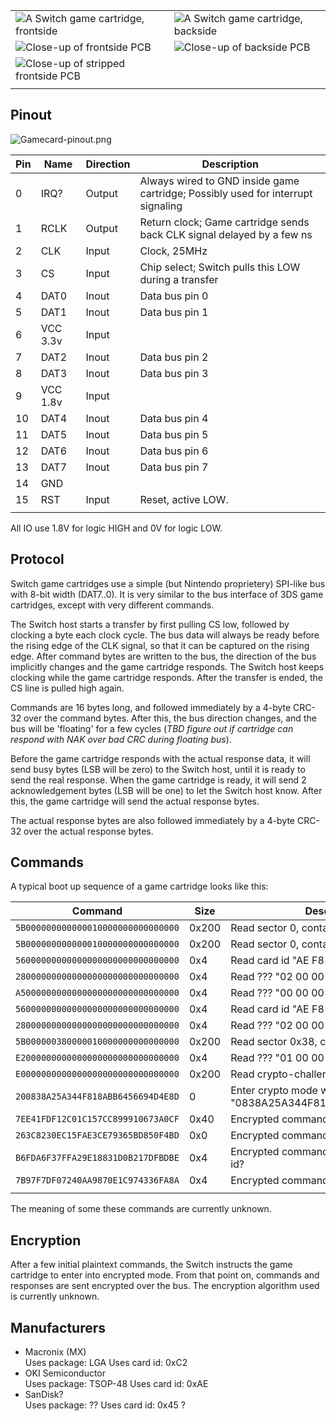 |                                                                                                     |                                                                                         |
| --------------------------------------------------------------------------------------------------- | --------------------------------------------------------------------------------------- |
| ![A Switch game cartridge, frontside](ZeldaFront.jpg "A Switch game cartridge, frontside")          | ![A Switch game cartridge, backside](ZeldaBack.jpg "A Switch game cartridge, backside") |
| ![Close-up of frontside PCB](CartridgeFront.jpeg "Close-up of frontside PCB")                       | ![Close-up of backside PCB](CartridgeBack.jpeg "Close-up of backside PCB")              |
| ![Close-up of stripped frontside PCB](CartridgeFrontBare.jpeg "Close-up of stripped frontside PCB") |                                                                                         |
|                                                                                                     |                                                                                         |

## Pinout

![Gamecard-pinout.png](Gamecard-pinout.png
"Gamecard-pinout.png")

| Pin | Name     | Direction | Description                                                                      |
| --- | -------- | --------- | -------------------------------------------------------------------------------- |
| 0   | IRQ?     | Output    | Always wired to GND inside game cartridge; Possibly used for interrupt signaling |
| 1   | RCLK     | Output    | Return clock; Game cartridge sends back CLK signal delayed by a few ns           |
| 2   | CLK      | Input     | Clock, 25MHz                                                                     |
| 3   | CS       | Input     | Chip select; Switch pulls this LOW during a transfer                             |
| 4   | DAT0     | Inout     | Data bus pin 0                                                                   |
| 5   | DAT1     | Inout     | Data bus pin 1                                                                   |
| 6   | VCC 3.3v | Input     |                                                                                  |
| 7   | DAT2     | Inout     | Data bus pin 2                                                                   |
| 8   | DAT3     | Inout     | Data bus pin 3                                                                   |
| 9   | VCC 1.8v | Input     |                                                                                  |
| 10  | DAT4     | Inout     | Data bus pin 4                                                                   |
| 11  | DAT5     | Inout     | Data bus pin 5                                                                   |
| 12  | DAT6     | Inout     | Data bus pin 6                                                                   |
| 13  | DAT7     | Inout     | Data bus pin 7                                                                   |
| 14  | GND      |           |                                                                                  |
| 15  | RST      | Input     | Reset, active LOW.                                                               |
|     |          |           |                                                                                  |

All IO use 1.8V for logic HIGH and 0V for logic LOW.

## Protocol

Switch game cartridges use a simple (but Nintendo proprietery) SPI-like
bus with 8-bit width (DAT7..0). It is very similar to the bus interface
of 3DS game cartridges, except with very different commands.

The Switch host starts a transfer by first pulling CS low, followed by
clocking a byte each clock cycle. The bus data will always be ready
before the rising edge of the CLK signal, so that it can be captured on
the rising edge. After command bytes are written to the bus, the
direction of the bus implicitly changes and the game cartridge responds.
The Switch host keeps clocking while the game cartridge responds. After
the transfer is ended, the CS line is pulled high again.

Commands are 16 bytes long, and followed immediately by a 4-byte CRC-32
over the command bytes. After this, the bus direction changes, and the
bus will be 'floating' for a few cycles (*TBD figure out if cartridge
can respond with NAK over bad CRC during floating bus*).

Before the game cartridge responds with the actual response data, it
will send busy bytes (LSB will be zero) to the Switch host, until it is
ready to send the real response. When the game cartridge is ready, it
will send 2 acknowledgement bytes (LSB will be one) to let the Switch
host know. After this, the game cartridge will send the actual response
bytes.

The actual response bytes are also followed immediately by a 4-byte
CRC-32 over the actual response bytes.

## Commands

A typical boot up sequence of a game cartridge looks like
this:

| Command                            | Size  | Description                                                  |
| ---------------------------------- | ----- | ------------------------------------------------------------ |
| `5B000000000000010000000000000000` | 0x200 | Read sector 0, contains "HEAD" blob                          |
| `5B000000000000010000000000000000` | 0x200 | Read sector 0, contains "HEAD" blob                          |
| `56000000000000000000000000000000` | 0x4   | Read card id "AE F8 01 21"                                   |
| `28000000000000000000000000000000` | 0x4   | Read ??? "02 00 00 00"                                       |
| `A5000000000000000000000000000000` | 0x4   | Read ??? "00 00 00 00"                                       |
| `56000000000000000000000000000000` | 0x4   | Read card id "AE F8 01 21"                                   |
| `28000000000000000000000000000000` | 0x4   | Read ??? "02 00 00 00"                                       |
| `5B000000380000010000000000000000` | 0x200 | Read sector 0x38, contains "CERT" blob                       |
| `E2000000000000000000000000000000` | 0x4   | Read ??? "01 00 00 00"                                       |
| `E0000000000000000000000000000000` | 0x200 | Read crypto-challenge header                                 |
| `200838A25A344F818ABB6456694D4E8D` | 0     | Enter crypto mode with seed "0838A25A344F818ABB6456694D4E8D" |
| `7EE41FDF12C01C157CC899910673A0CF` | 0x40  | Encrypted command, possibly read UID?                        |
| `263C8230EC15FAE3CE79365BD850F4BD` | 0x0   | Encrypted command                                            |
| `B6FDA6F37FFA29E18831D0B217DFBDBE` | 0x4   | Encrypted command, possibly read card id?                    |
| `7B97F7DF07240AA9870E1C974336FA8A` | 0x4   | Encrypted command                                            |
|                                    |       |                                                              |

The meaning of some these commands are currently unknown.

## Encryption

After a few initial plaintext commands, the Switch instructs the game
cartridge to enter into encrypted mode. From that point on, commands and
responses are sent encrypted over the bus. The encryption algorithm used
is currently unknown.

## Manufacturers

  - Macronix (MX)  
    Uses package: LGA
    Uses card id: 0xC2
  - OKI Semiconductor  
    Uses package: TSOP-48
    Uses card id: 0xAE
  - SanDisk?  
    Uses package: ??
    Uses card id: 0x45 ?
